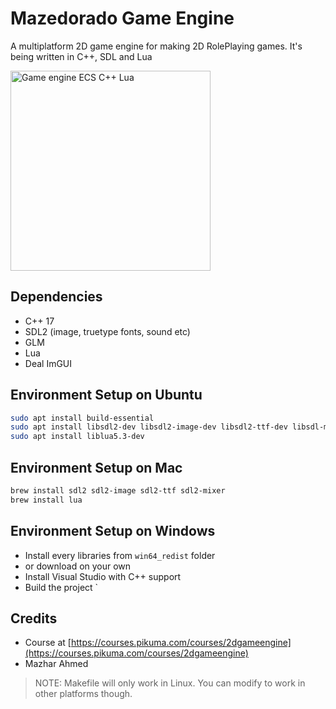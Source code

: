 # Mazedorado Game Engine

A multiplatform 2D game engine for making 2D RolePlaying games. It's being written in C++, SDL and Lua

<img src="https://import.cdn.thinkific.com/167815/DpCBDm9SYqJ5yRYbvZZ9_tank_small_gif" alt="Game engine ECS C++ Lua" width="320"/>

## Dependencies

- C++ 17
- SDL2 (image, truetype fonts, sound etc)
- GLM
- Lua
- Deal ImGUI

## Environment Setup on Ubuntu

```bash
sudo apt install build-essential
sudo apt install libsdl2-dev libsdl2-image-dev libsdl2-ttf-dev libsdl-mixer-dev
sudo apt install liblua5.3-dev
```

## Environment Setup on Mac

```bash
brew install sdl2 sdl2-image sdl2-ttf sdl2-mixer
brew install lua
```

## Environment Setup on Windows

- Install every libraries from `win64_redist` folder
- or download on your own
- Install Visual Studio with C++ support
- Build the project
`

## Credits

- Course at [https://courses.pikuma.com/courses/2dgameengine](https://courses.pikuma.com/courses/2dgameengine)
- Mazhar Ahmed

> NOTE: Makefile will only work in Linux. You can modify to work in other platforms though.
